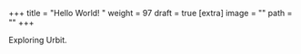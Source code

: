 
+++
title = "Hello World! "
weight = 97
draft = true
[extra]
image = ""
path = ""
+++

Exploring Urbit. 

